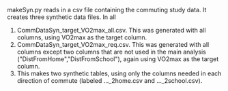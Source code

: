 makeSyn.py reads in a csv file containing the commuting study data. It creates three synthetic data files. In all

1. CommDataSyn_target_VO2max_all.csv. This was generated with all columns, using VO2max as the target column.
2. CommDataSyn_target_VO2max_req.csv. This was generated with all columns except two columns that are not used in the main analysis ("DistFromHome","DistFromSchool"), again using VO2max as the target column.
3. This makes two synthetic tables, using only the columns needed in each direction of commute (labeled ..._2home.csv and ..._2school.csv).